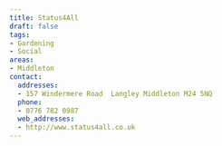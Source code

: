 ```yaml
---
title: Status4All
draft: false
tags:
- Gardening
- Social
areas:
- Middleton
contact:
  addresses:
  - 157 Windermere Road  Langley Middleton M24 5NQ
  phone:
  - 0776 782 0987
  web_addresses:
  - http://www.status4all.co.uk
---
```


